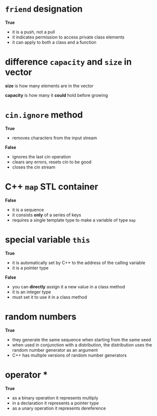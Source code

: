 # `friend` designation

**True**

- it is a push, not a pull
- it indicates permission to access private class elements
- it can apply to both a class and a function

# difference `capacity` and `size` in vector

**size** is how many elements are in the vector

**capacity** is how many it **could** hold before growing

# `cin.ignore` method

**True**

- removes characters from the input stream

**False**

- ignores the last cin operation
- clears any errors, resets cin to be good
- closes the cin stream

# C++ `map` STL container

**False**

- it is a sequence
- it consists **only** of a series of keys
- requires a single template type to make a variable of type `map`

# special variable `this`

**True**

- it is automatically set by C++ to the address of the calling variable
- it is a pointer type

**False**

- you can **directly** assign it a new value in a class method
- it is an integer type
- must set it to use it in a class method

# random numbers

**True**

- they generate the same sequence when starting from the same seed
- when used in conjunction with a distribution, the distribution uses the random number generator as an argument
- C++ has multiple versions of random number generators

# operator *

**True**

- as a binary operation it represents multiply
- in a declaration it represents a pointer type
- as a unary operation it represents dereference
